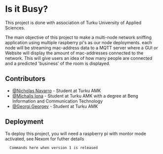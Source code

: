 
# Is it Busy? 


This project is done with association of Turku University of Applied Sciences. 

The main objective of this project to make a multi-node network sniffing application
using multiple raspberry pi's as our node deployments. each node will be streaming mac-address
data to a MQTT server where a GUI or Website will display the amount of mac-addresses connected
to the network. This will give users an idea of how many people are connected and a predicted 'business'
of the room is displayed. 






## Contributors

- [@Nicholas Navarro](https://www.github.com/nicknav98) - Student at Turku AMK
- [@Michalis Iona](https://www.github.com/MikeByBike) - Student at Turku AMK with a degree at Beng Information and Communication Technology
- [@Georgi Georgev](https://www.github.com/GeorgiRG) - Student at Turku AMK 




## Deployment

To deploy this project, you will need a raspberry pi with montor mode activated, see Nexom for futher details

```bash
  Commands here when version 1 is released
```

